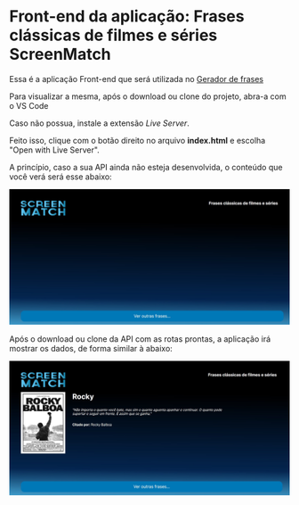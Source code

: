 # Front-end da aplicação: Frases clássicas de filmes e séries ScreenMatch

Essa é a aplicação Front-end que será utilizada no [Gerador de frases](https://github.com/phelipemon/102-random-phrase-screenmatch)

Para visualizar a mesma, após o download ou clone do projeto, abra-a com o VS Code

Caso não possua, instale a extensão *Live Server*.

Feito isso, clique com o botão direito no arquivo **index.html** e escolha "Open with Live Server".

A princípio, caso a sua API ainda não esteja desenvolvida, o conteúdo que você verá será esse abaixo:


![image](https://github.com/phelipemon/102-random-phrase-screenmatch-frontend/blob/main/assets/no_phrase.jpg)



Após o download ou clone da API com as rotas prontas, a aplicação irá mostrar os dados, de forma similar à abaixo:


![image](https://github.com/phelipemon/102-random-phrase-screenmatch-frontend/blob/main/assets/phrase_rocky.jpg)

